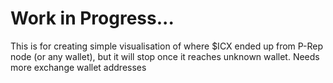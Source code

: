# Work in Progress...

This is for creating simple visualisation of where $ICX ended up from P-Rep node (or any wallet), but it will stop once it reaches unknown wallet.
Needs more exchange wallet addresses
